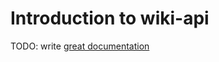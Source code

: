 # Introduction to wiki-api

TODO: write [great documentation](http://jacobian.org/writing/great-documentation/what-to-write/)
